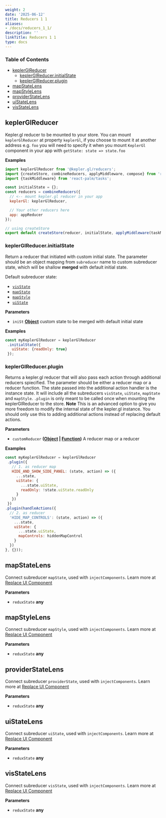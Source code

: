 ```yaml
---
weight: 2
date: '2025-06-12'
title: Reducers 1 1
aliases:
- /docs/reducers_1_1/
description: ''
linkTitle: Reducers 1 1
type: docs
---
```


<!-- Generated by documentation.js. Update this documentation by updating the source code. -->

### Table of Contents

- [keplerGlReducer](#keplerglreducer)
  - [keplerGlReducer.initialState](#keplerglreducerinitialstate)
  - [keplerGlReducer.plugin](#keplerglreducerplugin)
- [mapStateLens](#mapstatelens)
- [mapStyleLens](#mapstylelens)
- [providerStateLens](#providerstatelens)
- [uiStateLens](#uistatelens)
- [visStateLens](#visstatelens)

## keplerGlReducer

Kepler.gl reducer to be mounted to your store. You can mount `keplerGlReducer` at property `keplerGl`, if you choose
to mount it at another address e.g. `foo` you will need to specify it when you mount `KeplerGl` component in your app with `getState: state => state.foo`

**Examples**

```javascript
import keplerGlReducer from '@kepler.gl/reducers';
import {createStore, combineReducers, applyMiddleware, compose} from 'redux';
import {taskMiddleware} from 'react-palm/tasks';

const initialState = {};
const reducers = combineReducers({
  // <-- mount kepler.gl reducer in your app
  keplerGl: keplerGlReducer,

  // Your other reducers here
  app: appReducer
});

// using createStore
export default createStore(reducer, initialState, applyMiddleware(taskMiddleware));
```

### keplerGlReducer.initialState

Return a reducer that initiated with custom initial state.
The parameter should be an object mapping from `subreducer` name to custom subreducer state,
which will be shallow **merged** with default initial state.

Default subreducer state:

-   [`visState`][19]
-   [`mapState`][20]
-   [`mapStyle`][21]
-   [`uiState`][22]

**Parameters**

-   `iniSt` **[Object][23]** custom state to be merged with default initial state

**Examples**

```javascript
const myKeplerGlReducer = keplerGlReducer
 .initialState({
   uiState: {readOnly: true}
 });
```

### keplerGlReducer.plugin

Returns a kepler.gl reducer that will also pass each action through additional reducers spiecified.
The parameter should be either a reducer map or a reducer function.
The state passed into the additional action handler is the instance state.
It will include all the subreducers `visState`, `uiState`, `mapState` and `mapStyle`.
`.plugin` is only meant to be called once when mounting the keplerGlReducer to the store.
**Note** This is an advanced option to give you more freedom to modify the internal state of the kepler.gl instance.
You should only use this to adding additional actions instead of replacing default actions.

**Parameters**

-   `customReducer` **([Object][23] \| [Function][24])** A reducer map or a reducer

**Examples**

```javascript
const myKeplerGlReducer = keplerGlReducer
 .plugin({
   // 1. as reducer map
   HIDE_AND_SHOW_SIDE_PANEL: (state, action) => ({
     ...state,
     uiState: {
       ...state.uiState,
       readOnly: !state.uiState.readOnly
     }
   })
 })
.plugin(handleActions({
  // 2. as reducer
  'HIDE_MAP_CONTROLS': (state, action) => ({
    ...state,
    uiState: {
      ...state.uiState,
      mapControls: hiddenMapControl
    }
  })
}, {}));
```

## mapStateLens

Connect subreducer `mapState`, used with `injectComponents`. Learn more at
[Replace UI Component][25]

**Parameters**

-   `reduxState` **any**

## mapStyleLens

Connect subreducer `mapStyle`, used with `injectComponents`. Learn more at
[Replace UI Component][25]

**Parameters**

-   `reduxState` **any**

## providerStateLens

Connect subreducer `providerState`, used with `injectComponents`. Learn more at
[Replace UI Component][25]

**Parameters**

-   `reduxState` **any**

## uiStateLens

Connect subreducer `uiState`, used with `injectComponents`. Learn more at
[Replace UI Component][25]

**Parameters**

-   `reduxState` **any**

## visStateLens

Connect subreducer `visState`, used with `injectComponents`. Learn more at
[Replace UI Component][25]

**Parameters**

-   `reduxState` **any**

[1]: #keplerglreducer

[2]: #examples

[3]: #keplerglreducerinitialstate

[4]: #parameters

[5]: #examples-1

[6]: #keplerglreducerplugin

[7]: #parameters-1

[8]: #examples-2

[9]: #mapstatelens

[10]: #parameters-2

[11]: #mapstylelens

[12]: #parameters-3

[13]: #providerstatelens

[14]: #parameters-4

[15]: #uistatelens

[16]: #parameters-5

[17]: #visstatelens

[18]: #parameters-6

[19]: ./vis-state.md#INITIAL_VIS_STATE

[20]: ./map-state.md#INITIAL_MAP_STATE

[21]: ./map-style.md#INITIAL_MAP_STYLE

[22]: ./ui-state.md#INITIAL_UI_STATE

[23]: https://developer.mozilla.org/docs/Web/JavaScript/Reference/Global_Objects/Object

[24]: https://developer.mozilla.org/docs/Web/JavaScript/Reference/Statements/function

[25]: ../advanced-usages/replace-ui-component.md#pass-custom-component-props
